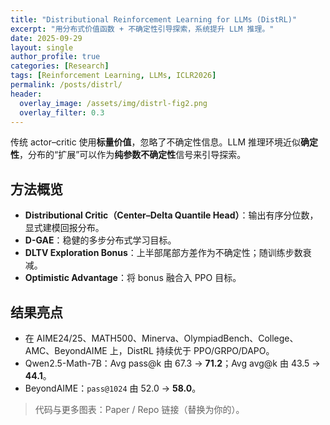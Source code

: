 ```yaml
---
title: "Distributional Reinforcement Learning for LLMs (DistRL)"
excerpt: "用分布式价值函数 + 不确定性引导探索，系统提升 LLM 推理。"
date: 2025-09-29
layout: single
author_profile: true
categories: [Research]
tags: [Reinforcement Learning, LLMs, ICLR2026]
permalink: /posts/distrl/
header:
  overlay_image: /assets/img/distrl-fig2.png
  overlay_filter: 0.3
---
```


传统 actor–critic 使用**标量价值**，忽略了不确定性信息。LLM 推理环境近似**确定性**，分布的“扩展”可以作为**纯参数不确定性**信号来引导探索。

## 方法概览
- **Distributional Critic（Center–Delta Quantile Head）**：输出有序分位数，显式建模回报分布。
- **D-GAE**：稳健的多步分布式学习目标。
- **DLTV Exploration Bonus**：上半部尾部方差作为不确定性；随训练步数衰减。
- **Optimistic Advantage**：将 bonus 融合入 PPO 目标。

## 结果亮点
- 在 AIME24/25、MATH500、Minerva、OlympiadBench、College、AMC、BeyondAIME 上，DistRL 持续优于 PPO/GRPO/DAPO。
- Qwen2.5-Math-7B：Avg pass@k 由 67.3 → **71.2**；Avg avg@k 由 43.5 → **44.1**。
- BeyondAIME：`pass@1024` 由 52.0 → **58.0**。

> 代码与更多图表：Paper / Repo 链接（替换为你的）。
